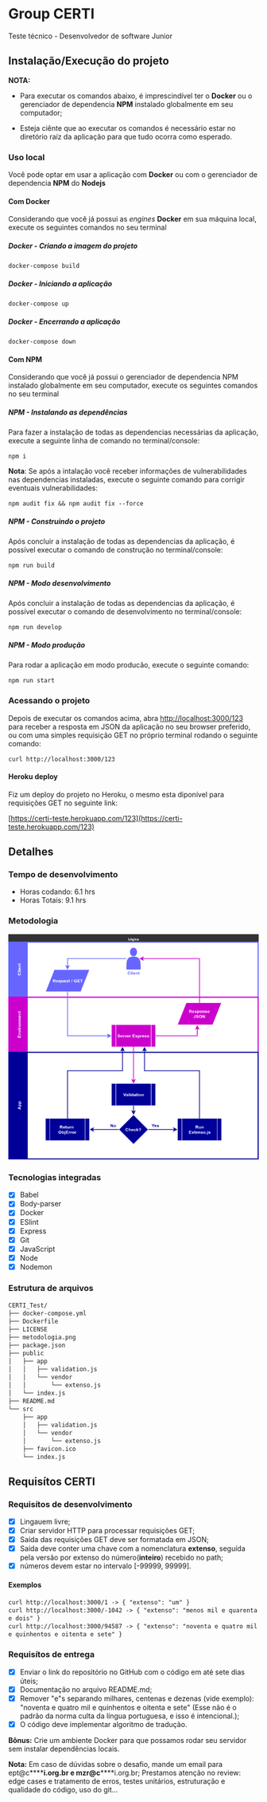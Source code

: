 # Group CERTI

Teste técnico - Desenvolvedor de software Junior

## Instalação/Execução do projeto

**NOTA:**

- Para executar os comandos abaixo, é imprescindível ter o **Docker** ou o gerenciador de dependencia **NPM** instalado globalmente em seu computador;

- Esteja ciênte que ao executar os comandos é necessário estar no diretório raíz da aplicação para que tudo ocorra como esperado.

### Uso local

Você pode optar em usar a aplicação com **Docker** ou com o gerenciador de dependencia **NPM** do **Nodejs**

#### Com Docker

Considerando que você já possui as _engines_ **Docker** em sua máquina local, execute os seguintes comandos no seu terminal

##### Docker - Criando a imagem do projeto

    docker-compose build

##### Docker - Iniciando a aplicação

    docker-compose up

##### Docker - Encerrando a aplicação

    docker-compose down

#### Com NPM

Considerando que você já possui o gerenciador de dependencia NPM instalado globalmente em seu computador, execute os seguintes comandos no seu terminal

##### NPM - Instalando as dependências

Para fazer a instalação de todas as dependencias necessárias da aplicação, execute a seguinte linha de comando no terminal/console:

    npm i

**Nota**: Se após a intalação você receber informações de vulnerabilidades nas dependencias instaladas, execute o seguinte comando para corrigir eventuais vulnerabilidades:

    npm audit fix && npm audit fix --force

##### NPM - Construindo o projeto

Após concluir a instalação de todas as dependencias da aplicação, é possível executar o comando de construção no terminal/console:

    npm run build

##### NPM - Modo desenvolvimento

Após concluir a instalação de todas as dependencias da aplicação, é possível executar o comando de desenvolvimento no terminal/console:

    npm run develop

##### NPM - Modo produção

Para rodar a aplicação em modo producão, execute o seguinte comando:

    npm run start

### Acessando o projeto

Depois de executar os comandos acima, abra [http://localhost:3000/123](http://localhost:3000/123) para receber a resposta em JSON da aplicação no seu browser preferido, ou com uma simples requisição GET no próprio terminal rodando o seguinte comando:

    curl http://localhost:3000/123

#### Heroku deploy

Fiz um deploy do projeto no Heroku, o mesmo esta diponível para requisições GET no seguinte link:

[https://certi-teste.herokuapp.com/123](https://certi-teste.herokuapp.com/123)

## Detalhes

### Tempo de desenvolvimento

- Horas codando: 6.1 hrs
- Horas Totais: 9.1 hrs

### Metodologia

![metodologia](./metodologia.png)

### Tecnologias integradas

- [x] Babel
- [x] Body-parser
- [x] Docker
- [x] ESlint
- [x] Express
- [x] Git
- [x] JavaScript
- [x] Node
- [x] Nodemon

### Estrutura de arquivos

    CERTI_Test/
    ├── docker-compose.yml
    ├── Dockerfile
    ├── LICENSE
    ├── metodologia.png
    ├── package.json
    ├── public
    │   ├── app
    │   │   ├── validation.js
    │   │   └── vendor
    │   │       └── extenso.js
    │   └── index.js
    ├── README.md
    └── src
        ├── app
        │   ├── validation.js
        │   └── vendor
        │       └── extenso.js
        ├── favicon.ico
        └── index.js

## Requisítos CERTI

### Requisítos de desenvolvimento

- [x] Lingauem livre;
- [x] Criar servidor HTTP para processar requisições GET;
- [x] Saída das requisições GET deve ser formatada em JSON;
- [x] Saída deve conter uma chave com a nomenclatura **extenso**, seguída pela versão por extenso do número(**inteiro**) recebido no path;
- [x] números devem estar no intervalo [-99999, 99999].

#### Exemplos

    curl http://localhost:3000/1 -> { "extenso": "um" }
    curl http://localhost:3000/-1042 -> { "extenso": "menos mil e quarenta e dois" }
    curl http://localhost:3000/94587 -> { "extenso": "noventa e quatro mil e quinhentos e oitenta e sete" }

### Requisítos de entrega

- [x] Enviar o link do repositório no GitHub com o código em até sete dias úteis;
- [x] Documentação no arquivo README.md;
- [x] Remover "e"s separando milhares, centenas e dezenas (vide exemplo): "noventa e quatro mil e quinhentos e oitenta e sete" (Esse não é o padrão da norma culta da língua portuguesa, e isso é intencional.);
- [x] O código deve implementar algoritmo de tradução.

**Bônus:** Crie um ambiente Docker para que possamos rodar seu servidor sem instalar dependências locais.

**Nota:**
Em caso de dúvidas sobre o desafio, mande um email para ept@c**\*\***i.org.br e mzr@c**\*\***i.org.br;
Prestamos atenção no review: edge cases e tratamento de erros, testes unitários, estruturação e qualidade do código, uso do git...

